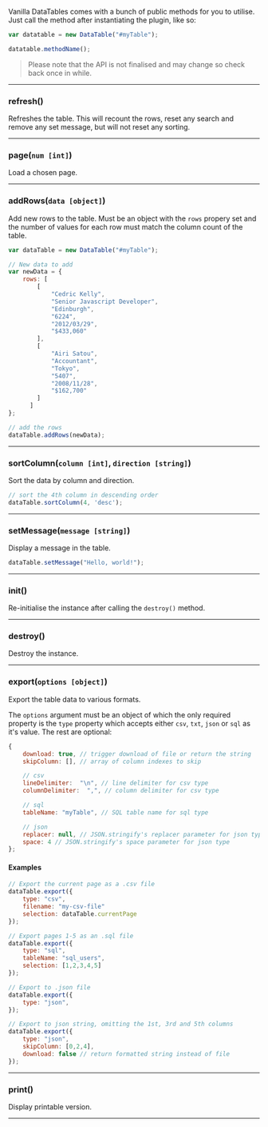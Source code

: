Vanilla DataTables comes with a bunch of public methods for you to utilise. Just call the method after instantiating the plugin, like so:

```javascript
var datatable = new DataTable("#myTable");

datatable.methodName();
```

>Please note that the API is not finalised and may change so check back once in while.

---

### refresh()

Refreshes the table. This will recount the rows, reset any search and remove any set message, but will not reset any sorting.

---

### page(`num [int]`)

Load a chosen page.

---

### addRows(`data [object]`)
Add new rows to the table. Must be an object with the `rows` propery set and the number of values for each row must match the column count of the table.

```javascript
var dataTable = new DataTable("#myTable");

// New data to add
var newData = {
	rows: [
		[
            "Cedric Kelly",
            "Senior Javascript Developer",
            "Edinburgh",
            "6224",
            "2012/03/29",
            "$433,060"
        ],
        [
            "Airi Satou",
            "Accountant",
            "Tokyo",
            "5407",
            "2008/11/28",
            "$162,700"
        ]
      ]
};

// add the rows
dataTable.addRows(newData);
```

---

### sortColumn(`column [int]`, `direction [string]`)
Sort the data by column and direction.


```javascript
// sort the 4th column in descending order
dataTable.sortColumn(4, 'desc');
```

---

### setMessage(`message [string]`)
Display a message in the table.

```javascript
dataTable.setMessage("Hello, world!");
```

---

### init()
Re-initialise the instance after calling the `destroy()` method.

---

### destroy()
Destroy the instance.

---

### export(`options [object]`)
Export the table data to various formats.

The `options` argument must be an object of which the only required property is the `type` property which accepts either `csv`, `txt`, `json` or `sql` as it's value. The rest are optional:

```javascript
{
    download: true, // trigger download of file or return the string
    skipColumn: [], // array of column indexes to skip

    // csv
    lineDelimiter:  "\n", // line delimiter for csv type
    columnDelimiter:  ",", // column delimiter for csv type

    // sql
    tableName: "myTable", // SQL table name for sql type

    // json
    replacer: null, // JSON.stringify's replacer parameter for json type
    space: 4 // JSON.stringify's space parameter for json type
};
```

#### Examples

```javascript
// Export the current page as a .csv file
dataTable.export({
    type: "csv",
    filename: "my-csv-file"
    selection: dataTable.currentPage
});
```

```javascript
// Export pages 1-5 as an .sql file
dataTable.export({
    type: "sql",
    tableName: "sql_users",
    selection: [1,2,3,4,5]
});
```

```javascript
// Export to .json file
dataTable.export({
    type: "json",
});
```

```javascript
// Export to json string, omitting the 1st, 3rd and 5th columns
dataTable.export({
    type: "json",
    skipColumn: [0,2,4],
    download: false // return formatted string instead of file
});
```

---

### print()
Display printable version.

---
